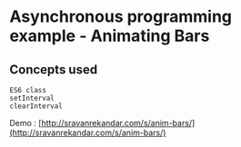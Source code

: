 # Asynchronous programming example - Animating Bars
## Concepts used
```
ES6 class
setInterval
clearInterval
```
Demo : [http://sravanrekandar.com/s/anim-bars/](http://sravanrekandar.com/s/anim-bars/)
